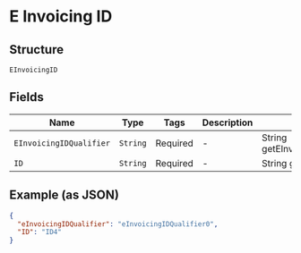 
# E Invoicing ID

## Structure

`EInvoicingID`

## Fields

| Name | Type | Tags | Description | Getter | Setter |
|  --- | --- | --- | --- | --- | --- |
| `EInvoicingIDQualifier` | `String` | Required | - | String getEInvoicingIDQualifier() | setEInvoicingIDQualifier(String eInvoicingIDQualifier) |
| `ID` | `String` | Required | - | String getID() | setID(String iD) |

## Example (as JSON)

```json
{
  "eInvoicingIDQualifier": "eInvoicingIDQualifier0",
  "ID": "ID4"
}
```

